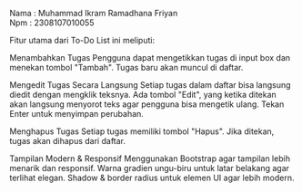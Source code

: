 Nama : Muhammad Ikram Ramadhana Friyan  
Npm  : 2308107010055

Fitur utama dari To-Do List ini meliputi:

Menambahkan Tugas
Pengguna dapat mengetikkan tugas di input box dan menekan tombol "Tambah".
Tugas baru akan muncul di daftar.

Mengedit Tugas Secara Langsung
Setiap tugas dalam daftar bisa langsung diedit dengan mengklik teksnya.
Ada tombol "Edit", yang ketika ditekan akan langsung menyorot teks agar pengguna bisa mengetik ulang.
Tekan Enter untuk menyimpan perubahan.

Menghapus Tugas
Setiap tugas memiliki tombol "Hapus".
Jika ditekan, tugas akan dihapus dari daftar.

Tampilan Modern & Responsif
Menggunakan Bootstrap agar tampilan lebih menarik dan responsif.
Warna gradien ungu-biru untuk latar belakang agar terlihat elegan.
Shadow & border radius untuk elemen UI agar lebih modern.
